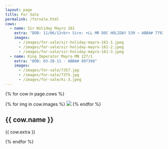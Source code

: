 ```yaml
---
layout: page
title: For Sale
permalink: /forsale.html
cows:
  - name: Sir Holiday Mayro 161
    extra: "DOB: 11/06/13<br> Sire: +LL MR DOC HOLIDAY 539 ~ ABBA# 779252<br> Dam: MS BO MAYO MANSO 31 ~ ABBA# 820043"
    images:
      - /images/for-sale/sir-holiday-mayro-161-1.jpeg
      - /images/for-sale/sir-holiday-mayro-161-2.jpeg
      - /images/for-sale/sir-holiday-mayro-161-3.jpeg
  - name: King Imperator Mayro MN 127/1
    extra: "DOB: 03-28-11 · ABBA# 897398"
    images:
      - /images/for-sale/7357.jpg
      - /images/for-sale/7375.jpg
      - /images/for-sale/ki-3.jpeg
---
```


{% for cow in page.cows %}
  <div class='cow'>
    {% for img in cow.images %}
      <img src='{{ img }}'>
    {% endfor %}
    <h2>{{ cow.name }}</h2>
    <p>{{ cow.extra }}</p>
  </div>
{% endfor %}
